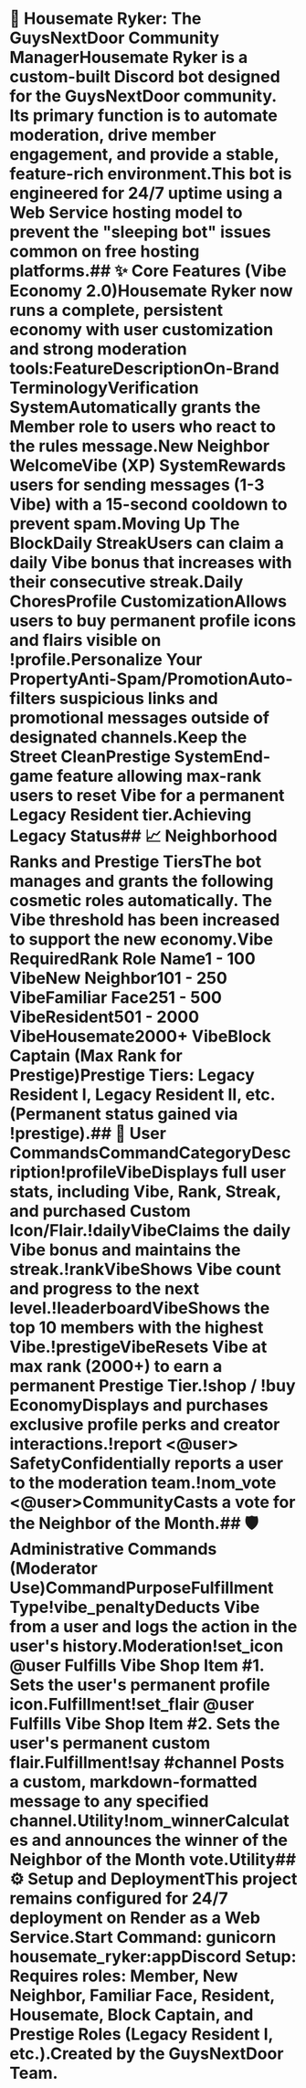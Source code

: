 # 🏡 Housemate Ryker: The GuysNextDoor Community ManagerHousemate Ryker is a custom-built Discord bot designed for the GuysNextDoor community. Its primary function is to automate moderation, drive member engagement, and provide a stable, feature-rich environment.This bot is engineered for 24/7 uptime using a Web Service hosting model to prevent the "sleeping bot" issues common on free hosting platforms.## ✨ Core Features (Vibe Economy 2.0)Housemate Ryker now runs a complete, persistent economy with user customization and strong moderation tools:FeatureDescriptionOn-Brand TerminologyVerification SystemAutomatically grants the Member role to users who react to the rules message.New Neighbor WelcomeVibe (XP) SystemRewards users for sending messages (1-3 Vibe) with a 15-second cooldown to prevent spam.Moving Up The BlockDaily StreakUsers can claim a daily Vibe bonus that increases with their consecutive streak.Daily ChoresProfile CustomizationAllows users to buy permanent profile icons and flairs visible on !profile.Personalize Your PropertyAnti-Spam/PromotionAuto-filters suspicious links and promotional messages outside of designated channels.Keep the Street CleanPrestige SystemEnd-game feature allowing max-rank users to reset Vibe for a permanent Legacy Resident tier.Achieving Legacy Status## 📈 Neighborhood Ranks and Prestige TiersThe bot manages and grants the following cosmetic roles automatically. The Vibe threshold has been increased to support the new economy.Vibe RequiredRank Role Name1 - 100 VibeNew Neighbor101 - 250 VibeFamiliar Face251 - 500 VibeResident501 - 2000 VibeHousemate2000+ VibeBlock Captain (Max Rank for Prestige)Prestige Tiers: Legacy Resident I, Legacy Resident II, etc. (Permanent status gained via !prestige).## 🤖 User CommandsCommandCategoryDescription!profileVibeDisplays full user stats, including Vibe, Rank, Streak, and purchased Custom Icon/Flair.!dailyVibeClaims the daily Vibe bonus and maintains the streak.!rankVibeShows Vibe count and progress to the next level.!leaderboardVibeShows the top 10 members with the highest Vibe.!prestigeVibeResets Vibe at max rank (2000+) to earn a permanent Prestige Tier.!shop / !buy <ID>EconomyDisplays and purchases exclusive profile perks and creator interactions.!report <@user> <reason>SafetyConfidentially reports a user to the moderation team.!nom_vote <@user>CommunityCasts a vote for the Neighbor of the Month.## 🛡️ Administrative Commands (Moderator Use)CommandPurposeFulfillment Type!vibe_penaltyDeducts Vibe from a user and logs the action in the user's history.Moderation!set_icon @user <emoji>Fulfills Vibe Shop Item #1. Sets the user's permanent profile icon.Fulfillment!set_flair @user <text>Fulfills Vibe Shop Item #2. Sets the user's permanent custom flair.Fulfillment!say #channel <message>Posts a custom, markdown-formatted message to any specified channel.Utility!nom_winnerCalculates and announces the winner of the Neighbor of the Month vote.Utility## ⚙️ Setup and DeploymentThis project remains configured for 24/7 deployment on Render as a Web Service.Start Command: gunicorn housemate_ryker:appDiscord Setup: Requires roles: Member, New Neighbor, Familiar Face, Resident, Housemate, Block Captain, and Prestige Roles (Legacy Resident I, etc.).Created by the GuysNextDoor Team.
